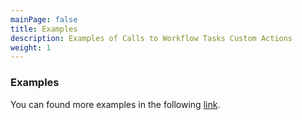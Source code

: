 ```yaml
---
mainPage: false
title: Examples
description: Examples of Calls to Workflow Tasks Custom Actions
weight: 1
---
```


### Examples

You can found more examples in the following [link](/docs/general/examples.html).